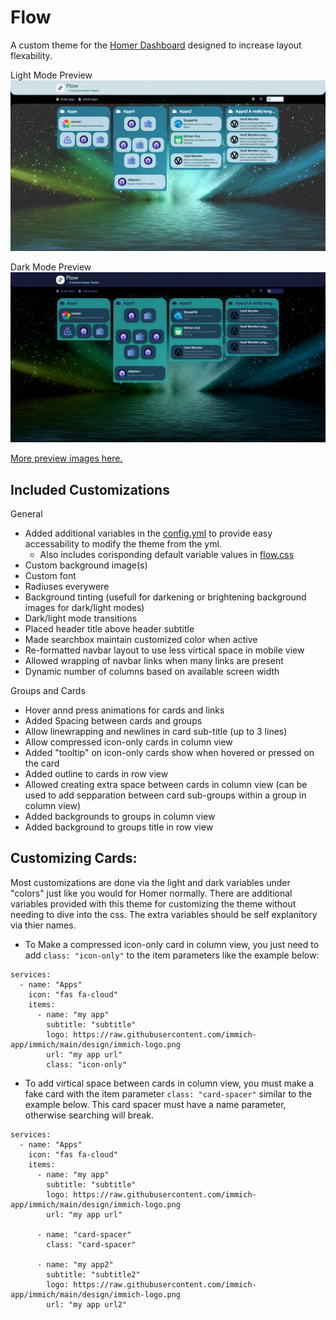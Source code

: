 # Flow
A custom theme for the [Homer Dashboard](https://github.com/bastienwirtz/homer) designed to increase layout flexability.

Light Mode Preview
![Light Mode Preview](/previews/light-wide-column.png)

Dark Mode Preview
![Light Mode Preview](/previews/dark-wide-column.png)

[More preview images here.](previews)


## Included Customizations
General
- Added additional variables in the [config.yml](assets/config.yml) to provide easy accessability to modify the theme from the yml.
  - Also includes corisponding default variable values in [flow.css](assets/flow.css)
- Custom background image(s)
- Custom font
- Radiuses everywere
- Background tinting (usefull for darkening or brightening background images for dark/light modes)
- Dark/light mode transitions
- Placed header title above header subtitle
- Made searchbox maintain customized color when active
- Re-formatted navbar layout to use less virtical space in mobile view
- Allowed wrapping of navbar links when many links are present
- Dynamic number of columns based on available screen width

Groups and Cards
- Hover annd press animations for cards and links
- Added Spacing between cards and groups
- Allow linewrapping and newlines in card sub-title (up to 3 lines)
- Allow compressed icon-only cards in column view
- Added "tooltip" on icon-only cards show when hovered or pressed on the card
- Added outline to cards in row view
- Allowed creating extra space between cards in column view (can be used to add sepparation between card sub-groups within a group in column view)
- Added backgrounds to groups in column view
- Added background to groups title in row view


## Customizing Cards:
Most customizations are done via the light and dark variables under "colors" just like you would for Homer normally. There are additional variables provided with this theme for customizing the theme without needing to dive into the css. The extra variables should be self explanitory via thier names.

- To Make a compressed icon-only card in column view, you just need to add `class: "icon-only"` to the item parameters like the example below:
```
services:
  - name: "Apps"
    icon: "fas fa-cloud"
    items:
      - name: "my app"
        subtitle: "subtitle"
        logo: https://raw.githubusercontent.com/immich-app/immich/main/design/immich-logo.png
        url: "my app url"
        class: "icon-only"
```

- To add virtical space between cards in column view, you must make a fake card with the item parameter `class: "card-spacer"` similar to the example below. 
This card spacer must have a name parameter, otherwise searching will break.
```
services:
  - name: "Apps"
    icon: "fas fa-cloud"
    items:
      - name: "my app"
        subtitle: "subtitle"
        logo: https://raw.githubusercontent.com/immich-app/immich/main/design/immich-logo.png
        url: "my app url"

      - name: "card-spacer"
        class: "card-spacer"
    
      - name: "my app2"
        subtitle: "subtitle2"
        logo: https://raw.githubusercontent.com/immich-app/immich/main/design/immich-logo.png
        url: "my app url2"
```

